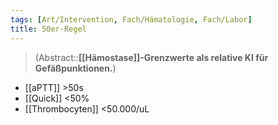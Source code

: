 ```yaml
---
tags: [Art/Intervention, Fach/Hämatologie, Fach/Labor]
title: 50er-Regel
---
```

> (Abstract::**[[Hämostase]]-Grenzwerte als relative KI für Gefäßpunktionen.**)
- [[aPTT]] >50s
- [[Quick]] <50%
- [[Thrombocyten]] <50.000/uL